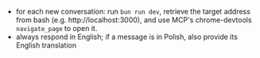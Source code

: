- for each new conversation: run `bun run dev`, retrieve the target address from bash (e.g. http://localhost:3000), and use MCP's chrome-devtools `navigate_page` to open it.
- always respond in English; if a message is in Polish, also provide its English translation
